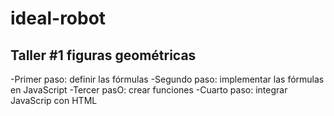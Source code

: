 # ideal-robot

## Taller #1 figuras geométricas

-Primer paso: definir las fórmulas
-Segundo paso: implementar las fórmulas en JavaScript
-Tercer pasO: crear funciones
-Cuarto paso: integrar JavaScrip con HTML